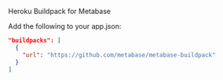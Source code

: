 Heroku Buildpack for Metabase

Add the following to your app.json:

```json
"buildpacks": [
  {
    "url": "https://github.com/metabase/metabase-buildpack"
  }
]
```
